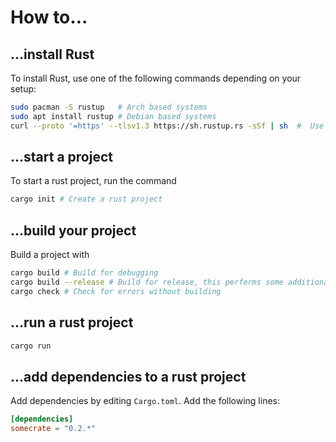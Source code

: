 # How to...

## ...install Rust
To install Rust, use one of the following commands depending on your setup:
```bash
sudo pacman -S rustup   # Arch based systems
sudo apt install rustup # Debian based systems
curl --proto '=https' --tlsv1.3 https://sh.rustup.rs -sSf | sh  #  Use this if nothing else works
```

## ...start a project
To start a rust project, run the command
```bash
cargo init # Create a rust project
```

## ...build your project
Build a project with
```bash
cargo build # Build for debugging
cargo build --release # Build for release, this performs some additional optimizations
cargo check # Check for errors without building
```

## ...run a rust project
```bash
cargo run
```

## ...add dependencies to a rust project
Add dependencies by editing `Cargo.toml`.
Add the following lines:
```toml
[dependencies]
somecrate = "0.2.*"
```
